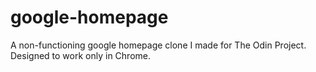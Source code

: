 # google-homepage
A non-functioning google homepage clone I made for The Odin Project. Designed to work only in Chrome.
